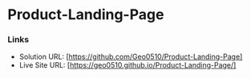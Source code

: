 # Product-Landing-Page
### Links

- Solution URL: [https://github.com/Geo0510/Product-Landing-Page]
- Live Site URL: [https://geo0510.github.io/Product-Landing-Page/]
